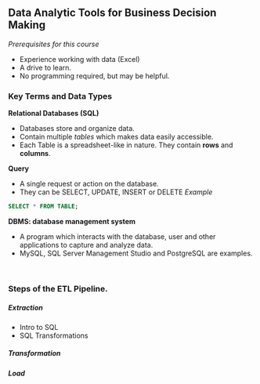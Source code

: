 ## **Data Analytic Tools for Business Decision Making**

*Prerequisites for this course*
- Experience working with data (Excel)
- A drive to learn.
- No programming required, but may be helpful. 

### Key Terms and Data Types
**Relational Databases (SQL)**
- Databases store and organize data. 
- Contain multiple _tables_ which makes data easily accessible.
- Each Table is a spreadsheet-like in nature. They contain **rows** and **columns**. 

**Query**
- A single request or action on the database.
- They can be SELECT, UPDATE, INSERT or DELETE
_Example_
```SQL
SELECT * FROM TABLE;
```

**DBMS: database management system**
- A program which interacts with the database, user and other applications to capture and analyze data. 
- MySQL, SQL Server Management Studio and PostgreSQL are examples. 


<br> 

### Steps of the ETL Pipeline. 
##### Extraction

- Intro to SQL
- SQL Transformations

##### Transformation

##### Load


